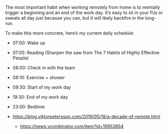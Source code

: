 The most important habit when working remotely from home is to mentally trigger a beginning and an end of the work day. It’s easy to sit in your PJs or sweats all day just because you can, but it will likely backfire in the long-run.

To make this more concrete, here’s my current daily schedule:

- 07:00: Wake up
- 07:05: Reading (Sharpen the saw from The 7 Habits of Highly Effective People)
- 08:00: Check in with the team
- 08:10: Exercise + shower
- 09:30: Start of my work day
- 19:30: End of my work day
- 23:00: Bedtime


- https://blog.viktorpetersson.com/2019/05/18/a-decade-of-remote.html
  - https://news.ycombinator.com/item?id=19953854
